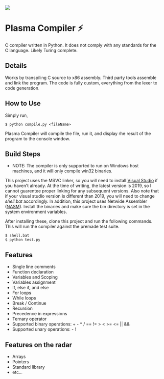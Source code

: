 <img src="https://i.gyazo.com/66cada5c7538e5597443c1e467c862aa.gif" />

# Plasma Compiler ⚡
C compiler written in Python. It does not comply with any standards for the C language. Likely Turing complete.

## Details
Works by transpiling C source to x86 assembly. Third party tools assemble and link the program. The code is fully custom, everything from the lexer to code generation. 

## How to Use

Simply run,
```
$ python compile.py <fileName>
```
Plasma Compiler will compile the file, run it, and display rhe result of the program to the console window.

## Build Steps
- NOTE: The compiler is only supported to run on Windows host machines, and it will only compile win32 binaries.

This project uses the MSVC linker, so you will need to install <a href="https://visualstudio.microsoft.com/vs/">Visual Studio</a> if you haven't already. At the time of writing, the latest version is 2019, so I cannot guarentee proper linking for any subsequent versions. Also note that if your visual studio version is different than 2019, you will need to change *shell.bat* accordingly. In addition, this project uses Netwide Assembler (<a href="https://www.nasm.us/">NASM</a>). Install the binaries and make sure the bin directory is set in the system environment variables.    

After installing these, clone this project and run the following commands. This will run the compiler against the premade test suite. 
```
$ shell.bat
$ python test.py
```

## Features
- Single line comments
- Function declaration
- Variables and Scoping
- Variables assignment
- If, else if, and else
- For loops
- While loops
- Break / Continue
- Recursion
- Precedence in expressions
- Ternary operator
- Supported binary operations: +   -    *    /    ==    !=    >    <    >=    <=    ||    &&
- Supported unary operations: - !

## Features on the radar
- Arrays
- Pointers
- Standard library
- etc...
